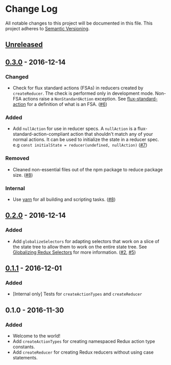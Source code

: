 # Change Log

All notable changes to this project will be documented in this file.    This project adheres to [Semantic Versioning](http://semver.org/).

## [Unreleased](https://github.com/CodingZeal/zeal-redux-utils/compare/v0.3.0...HEAD)

## [0.3.0](https://github.com/CodingZeal/zeal-redux-utils/compare/v0.2.0...v0.3.0) - 2016-12-14

### Changed

* Check for flux standard actions (FSAs) in reducers created by `createReducer`.  The check is performed only in development mode.  Non-FSA actions raise a `NonStandardAction` exception. See [flux-standard-action](https://github.com/acdlite/flux-standard-action) for a definition of what is an FSA. ([#6](https://github.com/CodingZeal/zeal-redux-utils/pull/6))

### Added

* Add `nullAction` for use in reducer specs.  A `nullAction` is a flux-standard-action-compliant action that shouldn't match any of your normal actions.  It can be used to initialize the state in a reducer spec.  e.g `const initialState = reducer(undefined, nullAction)` ([#7](https://github.com/CodingZeal/zeal-redux-utils/pull/7))

### Removed

* Cleaned non-essential files out of the npm package to reduce package size. ([#8](https://github.com/CodingZeal/zeal-redux-utils/pull/8))

### Internal

* Use [yarn](https://yarnpkg.com/) for all building and scripting tasks. ([#8](https://github.com/CodingZeal/zeal-redux-utils/pull/8))

## [0.2.0](https://github.com/CodingZeal/zeal-redux-utils/compare/v0.1.1...v0.2.0) - 2016-12-14

### Added

* Add `globalizeSelectors` for adapting selectors that work on a slice of the state tree to allow them to work on the entire state tree.  See [Globalizing Redux Selectors](http://randycoulman.com/blog/2016/11/29/globalizing-redux-selectors/) for more information. ([#2](https://github.com/CodingZeal/zeal-redux-utils/pull/2), [#5](https://github.com/CodingZeal/zeal-redux-utils/pull/5))

## [0.1.1](https://github.com/CodingZeal/zeal-redux-utils/compare/v0.1.0...v0.1.1) - 2016-12-01

### Added

* [Internal only] Tests for `createActionTypes` and `createReducer`

## 0.1.0 - 2016-11-30

### Added

* Welcome to the world!
* Add `createActionTypes` for creating namespaced Redux action type constants.
* Add `createReducer` for creating Redux reducers without using case statements.
